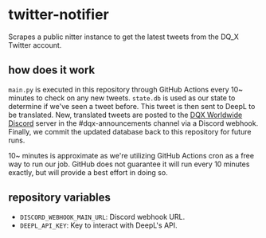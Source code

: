 # twitter-notifier

Scrapes a public nitter instance to get the latest tweets from the DQ_X Twitter account.

## how does it work

`main.py` is executed in this repository through GitHub Actions every 10~ minutes to check on any new tweets. `state.db` is used as our state to determine if we've seen a tweet before. This tweet is then sent to DeepL to be translated. New, translated tweets are posted to the [DQX Worldwide Discord](https://discord.gg/dragonquestx) server in the #dqx-announcements channel via a Discord webhook. Finally, we commit the updated database back to this repository for future runs.

10~ minutes is approximate as we're utilizing GitHub Actions cron as a free way to run our job. GitHub does not guarantee it will run every 10 minutes exactly, but will provide a best effort in doing so.

## repository variables

- `DISCORD_WEBHOOK_MAIN_URL`: Discord webhook URL.
- `DEEPL_API_KEY`: Key to interact with DeepL's API.
